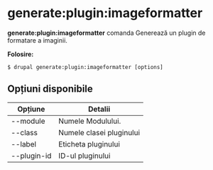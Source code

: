 # generate:plugin:imageformatter
**generate:plugin:imageformatter** comanda Generează un plugin de formatare a imaginii.

**Folosire:**
```
$ drupal generate:plugin:imageformatter [options] 
```

## Opțiuni disponibile
Opțiune | Detalii
-------|-------------
--module | Numele Modulului.
--class | Numele clasei pluginului
--label | Eticheta pluginului
--plugin-id | ID-ul pluginului

